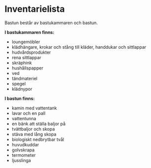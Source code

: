 # Inventarielista

Bastun består av bastukammaren och bastun.

**I bastukammaren finns:**

- loungemöbler
- klädhängare, krokar och stång till kläder, handdukar och sittlappar
- hudvårdsprodukter
- rena sittlappar
- skräphink
- hushållspapper
- ved
- tändmateriel
- spegel
- klädnypor

**I bastun finns:**

- kamin med vattentank
- lavar och en pall
- vattentunna
- en bänk att ställa baljor på
- tvättbaljor och skopa
- stäva med lång skopa
- biologiskt nedbrytbar tvål
- huvudkuddar
- golvskrapa
- termometer
- ljusslinga
